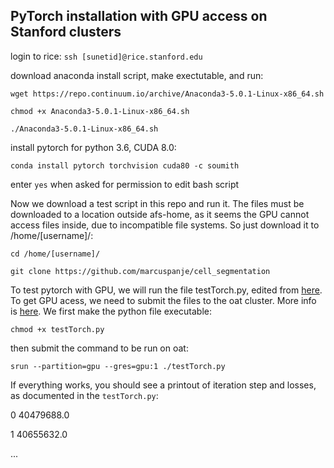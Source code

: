 ## PyTorch installation with GPU access on Stanford clusters

login to rice:
`ssh [sunetid]@rice.stanford.edu`

download anaconda install script, make exectutable, and run:

`wget https://repo.continuum.io/archive/Anaconda3-5.0.1-Linux-x86_64.sh`

`chmod +x Anaconda3-5.0.1-Linux-x86_64.sh`

`./Anaconda3-5.0.1-Linux-x86_64.sh`
 
install pytorch for python 3.6, CUDA 8.0:

`conda install pytorch torchvision cuda80 -c soumith`

enter `yes` when asked for permission to edit bash script

Now we download a test script in this repo and run it. The files must be downloaded to a location outside afs-home, as it seems the GPU cannot access files inside, due to incompatible file systems. So just download it to /home/[username]/:

`cd /home/[username]/`

`git clone https://github.com/marcuspanje/cell_segmentation`

To test pytorch with GPU, we will run the file testTorch.py, edited from  [here](http://pytorch.org/tutorials/beginner/pytorch_with_examples.html#pytorch-tensors).
To get GPU acess, we need to submit the files to the oat cluster. More info is [here](https://web.stanford.edu/group/farmshare/cgi-bin/wiki/index.php/FarmShare_2#oat.stanford.edu).
We first make the python file executable:

`chmod +x testTorch.py`

then submit the command to be run on oat:

`srun --partition=gpu --gres=gpu:1 ./testTorch.py`

If everything works, you should see a printout of iteration step and losses, as documented in the `testTorch.py`:

0 40479688.0

1 40655632.0

...
